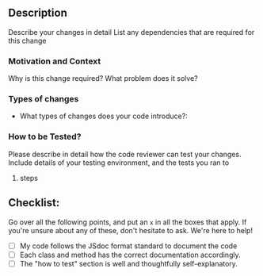 ## Description

Describe your changes in detail
List any dependencies that are required for this change

### Motivation and Context

Why is this change required? What problem does it solve?

### Types of changes

- What types of changes does your code introduce?:

### How to be Tested?

Please describe in detail how the code reviewer can test your changes.
Include details of your testing environment, and the tests you ran to

1. steps

## Checklist:

Go over all the following points, and put an `x` in all the boxes that apply.
If you're unsure about any of these, don't hesitate to ask. We're here to help!

- [ ] My code follows the JSdoc format standard to document the code
- [ ] Each class and method has the correct documentation accordingly.
- [ ] The "how to test" section is well and thoughtfully self-explanatory.
